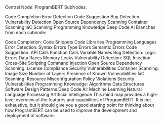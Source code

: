 Central Node: ProgramBERT
SubNodes:

Code Completion
Error Detection
Code Suggestion
Bug Detection
Vulnerability Detection
Open Source Dependency Scanning
Container Scanning
IaC Scanning
Programming Knowledge
Deep Code AI
Branches from each subnode:

Code Completion:
Code Snippets
Code Libraries
Programming Languages
Error Detection:
Syntax Errors
Type Errors
Semantic Errors
Code Suggestion:
API Calls
Function Calls
Variable Names
Bug Detection:
Logic Errors
Data Races
Memory Leaks
Vulnerability Detection:
SQL Injection
Cross-Site Scripting
Command Injection
Open Source Dependency Scanning:
License Compliance
Security Vulnerabilities
Container Scanning:
Image Size
Number of Layers
Presence of Known Vulnerabilities
IaC Scanning:
Resource Misconfiguration
Policy Violations
Security Vulnerabilities
Programming Knowledge:
Algorithms
Data Structures
Software Design Patterns
Deep Code AI:
Machine Learning
Natural Language Processing
Artificial Intelligence
This mind map provides a high-level overview of the features and capabilities of ProgramBERT. It is not exhaustive, but it should give you a good starting point for thinking about how ProgramBERT can be used to improve the development and deployment of software.

